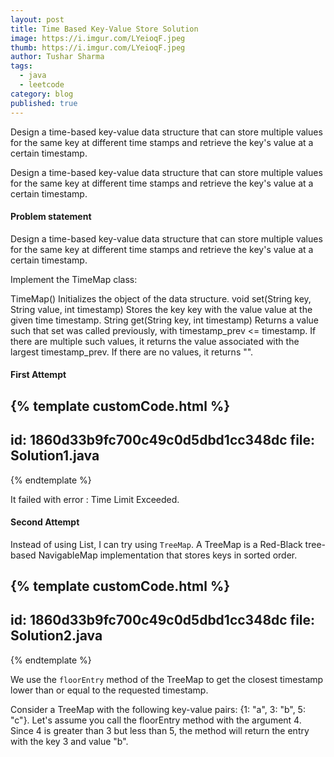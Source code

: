 ```yaml
---
layout: post
title: Time Based Key-Value Store Solution
image: https://i.imgur.com/LYeioqF.jpeg
thumb: https://i.imgur.com/LYeioqF.jpeg
author: Tushar Sharma
tags:
  - java
  - leetcode
category: blog
published: true
---
```


Design a time-based key-value data structure that can store multiple values for the same key at different time stamps and retrieve the key's value at a certain timestamp.<!-- truncate_here -->

Design a time-based key-value data structure that can store multiple values for the same key at different time stamps and retrieve the key's value at a certain timestamp.

#### Problem statement

Design a time-based key-value data structure that can store multiple values for the same key at different time stamps and retrieve the key's value at a certain timestamp.

Implement the TimeMap class:

TimeMap() Initializes the object of the data structure.
void set(String key, String value, int timestamp) Stores the key key with the value value at the given time timestamp.
String get(String key, int timestamp) Returns a value such that set was called previously, with timestamp_prev <= timestamp. If there are multiple such values, it returns the value associated with the largest timestamp_prev. If there are no values, it returns "".

#### First Attempt

{% template  customCode.html %}
---
id: 1860d33b9fc700c49c0d5dbd1cc348dc
file: Solution1.java
---
{% endtemplate %}

It failed with error : Time Limit Exceeded. 


#### Second Attempt

Instead of using List, I can try using `TreeMap`. A TreeMap is a Red-Black tree-based NavigableMap implementation that stores keys in sorted order.

{% template  customCode.html %}
---
id: 1860d33b9fc700c49c0d5dbd1cc348dc
file: Solution2.java
---
{% endtemplate %}

 We use the `floorEntry` method of the TreeMap to get the closest timestamp lower than or equal to the requested timestamp. 

 Consider a TreeMap with the following key-value pairs: {1: "a", 3: "b", 5: "c"}. Let's assume you call the floorEntry method with the argument 4. Since 4 is greater than 3 but less than 5, the method will return the entry with the key 3 and value "b".